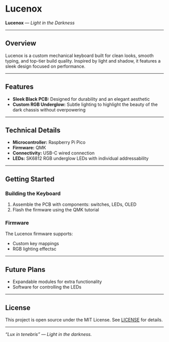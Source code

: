 # Lucenox

**Lucenox** — *Light in the Darkness*

---

## Overview

Lucenox is a custom mechanical keyboard built for clean looks, smooth typing, and top-tier build quality. Inspired by light and shadow, it features a sleek design focused on performance.

---

## Features

- **Sleek Black PCB:** Designed for durability and an elegant aesthetic
- **Custom RGB Underglow:** Subtle lighting to highlight the beauty of the dark chassis without overpowering

---

## Technical Details

- **Microcontroller:** Raspberry Pi Pico 
- **Firmware:** QMK
- **Connectivity:** USB-C wired connection
- **LEDs:** SK6812 RGB underglow LEDs with individual addressability

---

## Getting Started

### Building the Keyboard

1. Assemble the PCB with components: switches, LEDs, OLED
2. Flash the firmware using the QMK tutorial

### Firmware

The Lucenox firmware supports:

- Custom key mappings
- RGB lighting effectsc

---

## Future Plans

- Expandable modules for extra functionality
- Software for controlling the LEDs

---

## License

This project is open source under the MIT License. See [LICENSE](LICENSE) for details.

---

*“Lux in tenebris” — Light in the darkness.*
